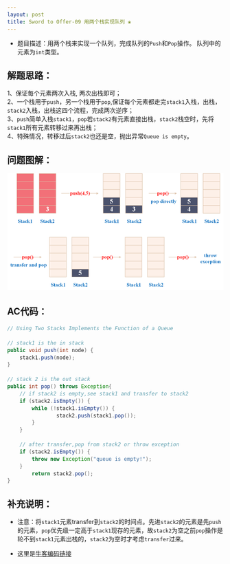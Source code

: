 ```yaml
---
layout: post
title: Sword to Offer-09 用两个栈实现队列 ❀
---
```


* 题目描述：用两个栈来实现一个队列，完成队列的`Push`和`Pop`操作。 队列中的元素为`int`类型。 

## 解题思路：

1、保证每个元素两次入栈, 两次出栈即可；   
2、一个栈用于`push`，另一个栈用于`pop`,保证每个元素都走完`stack1`入栈，出栈，`stack2`入栈，出栈这四个流程，完成两次逆序；  
3、`push`简单入栈`stack1`，`pop`若`stack2`有元素直接出栈，`stack2`栈空时，先将`stack1`所有元素转移过来再出栈；  
4、特殊情况，转移过后`stack2`也还是空，抛出异常`Queue is empty`。


## 问题图解：

<center>
    <img src="/assets/img/blog/sword-offer-09.png">
</center>


## AC代码：

```java
// Using Two Stacks Implements the Function of a Queue

// stack1 is the in stack
public void push(int node) {
    stack1.push(node);
}
    
// stack 2 is the out stack
public int pop() throws Exception{
    // if stack2 is empty,see stack1 and transfer to stack2
    if (stack2.isEmpty()) {
        while (!stack1.isEmpty()) {
                stack2.push(stack1.pop());
        }
    }

    // after transfer,pop from stack2 or throw exception
    if (stack2.isEmpty()) {
        throw new Exception("queue is empty!");
    }
        return stack2.pop();
}
```

## 补充说明：

* 注意：将`stack1`元素transfer到`stack2`的时间点。先进`stack2`的元素是先`push`的元素，`pop`优先级一定高于`stack1`现存的元素，故`stack2`为空之前`pop`操作是轮不到`stack1`元素出栈的，`stack2`为空时才考虑`transfer`过来。

* 这里是[牛客编码链接](https://www.nowcoder.com/practice/54275ddae22f475981afa2244dd448c6?tpId=13&tqId=11158&tPage=1&rp=1&ru=%2Fta%2Fcoding-interviews&qru=%2Fta%2Fcoding-interviews%2Fquestion-ranking)